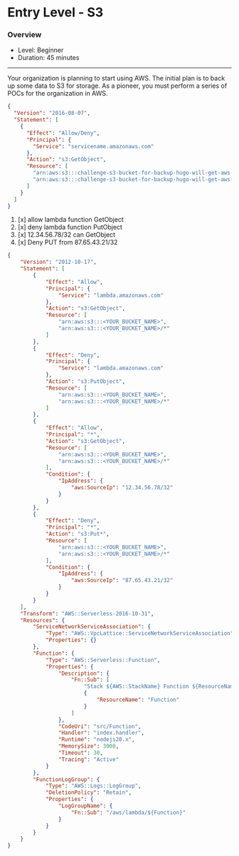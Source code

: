 # Entry Level - S3


### Overview
- Level: Beginner
- Duration: 45 minutes
----------------------------
Your organization is planning to start using AWS. The initial plan is to back up some data to S3 for storage. As a pioneer, you must perform a series of POCs for the organization in AWS.


```json
{
  "Version": "2016-08-07",
  "Statement": [
    {
      "Effect": "Allow/Deny",
      "Principal": {
        "Service": "servicename.amazonaws.com"
      },
      "Action": "s3:GetObject",
      "Resource": [
        "arn:aws:s3:::challenge-s3-bucket-for-backup-hugo-will-get-aws-offer",
        "arn:aws:s3:::challenge-s3-bucket-for-backup-hugo-will-get-aws-offer/*"
      ]
    }
  ]
}
```


1. [x] allow lambda function GetObject
2. [x] deny lambda function PutObject
3. [x] 12.34.56.78/32 can GetObject
4. [x] Deny PUT from 87.65.43.21/32


```json
{
	"Version": "2012-10-17",
	"Statement": [
		{
			"Effect": "Allow",
			"Principal": {
				"Service": "lambda.amazonaws.com"
			},
			"Action": "s3:GetObject",
			"Resource": [
				"arn:aws:s3:::<YOUR_BUCKET_NAME>",
				"arn:aws:s3:::<YOUR_BUCKET_NAME>/*"
			]
		},
		{
			"Effect": "Deny",
			"Principal": {
				"Service": "lambda.amazonaws.com"
			},
			"Action": "s3:PutObject",
			"Resource": [
				"arn:aws:s3:::<YOUR_BUCKET_NAME>",
				"arn:aws:s3:::<YOUR_BUCKET_NAME>/*"
			]
		},
		{
			"Effect": "Allow",
			"Principal": "*",
			"Action": "s3:GetObject",
			"Resource": [
				"arn:aws:s3:::<YOUR_BUCKET_NAME>",
				"arn:aws:s3:::<YOUR_BUCKET_NAME>/*"
			],
			"Condition": {
				"IpAddress": {
					"aws:SourceIp": "12.34.56.78/32"
				}
			}
		},
		{
			"Effect": "Deny",
			"Principal": "*",
			"Action": "s3:Put*",
			"Resource": [
				"arn:aws:s3:::<YOUR_BUCKET_NAME>",
				"arn:aws:s3:::<YOUR_BUCKET_NAME>/*"
			],
			"Condition": {
				"IpAddress": {
					"aws:SourceIp": "87.65.43.21/32"
				}
			}
		}
	],
	"Transform": "AWS::Serverless-2016-10-31",
	"Resources": {
		"ServiceNetworkServiceAssociation": {
			"Type": "AWS::VpcLattice::ServiceNetworkServiceAssociation",
			"Properties": {}
		},
		"Function": {
			"Type": "AWS::Serverless::Function",
			"Properties": {
				"Description": {
					"Fn::Sub": [
						"Stack ${AWS::StackName} Function ${ResourceName}",
						{
							"ResourceName": "Function"
						}
					]
				},
				"CodeUri": "src/Function",
				"Handler": "index.handler",
				"Runtime": "nodejs20.x",
				"MemorySize": 3008,
				"Timeout": 30,
				"Tracing": "Active"
			}
		},
		"FunctionLogGroup": {
			"Type": "AWS::Logs::LogGroup",
			"DeletionPolicy": "Retain",
			"Properties": {
				"LogGroupName": {
					"Fn::Sub": "/aws/lambda/${Function}"
				}
			}
		}
	}
}
```